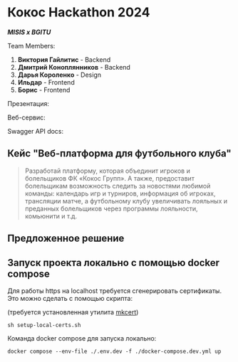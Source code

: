 # Кокос Hackathon 2024

***MISIS x BGITU***

Team Members:

1) **Виктория Гайлитис** - Backend
2) **Дмитрий Коноплянников** - Backend
3) **Дарья Короленко** - Design
4) **Ильдар** - Frontend
5) **Борис** - Frontend

Презентация:

Веб-сервис:

Swagger API docs:

## Кейс "Веб-платформа для футбольного клуба"

> Разработай платформу, которая объединит игроков и болельщиков ФК «Кокос Групп». А также, предоставит болельщикам возможность следить за новостями любимой команды: календарь игр и турниров, информация об игроках, трансляции матче, а футбольному клубу увеличивать лояльных и преданных болельщиков через программы лояльности, комьюнити и т.д.

## Предложенное решение

## Запуск проекта локально с помощью docker compose
Для работы https на localhost требуется сгенерировать сертификаты. Это можно сделать с помощью скрипта:

(требуется установленная утилита [mkcert](https://github.com/FiloSottile/mkcert))

```
sh setup-local-certs.sh
```

Команда docker compose для запуска локально:
```
docker compose --env-file ./.env.dev -f ./docker-compose.dev.yml up
 ```
